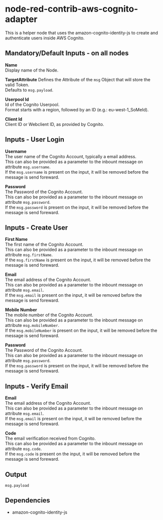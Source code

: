 # node-red-contrib-aws-cognito-adapter

This is a helper node that uses the amazon-cognito-identity-js to create and authenticate users inside AWS Cognito.

## Mandatory/Default Inputs - on all nodes

**Name**  
Display name of the Node.

**TargetAttribute**
Defines the Attribute of the `msg` Object that will store the valid Token.  
Defaults to `msg.payload`.

**Userpool Id**  
Id of the Cognito Userpool.  
Format starts with a region, followed by an ID (e.g.: eu-west-1_SoMeId).

**Client Id**  
Client ID or Webclient ID, as provided by Cognito.

## Inputs - User Login

**Username**  
The user name of the Cognito Account, typically a email address.  
This can also be provided as a parameter to the inbount message on attribute `msg.username`.  
If the `msg.username` is present on the input, it will be removed before the message is send foreward.

**Password**  
The Password of the Cognito Account.  
This can also be provided as a parameter to the inbount message on attribute `msg.password`.  
If the `msg.password` is present on the input, it will be removed before the message is send foreward.

## Inputs - Create User

**First Name**  
The first name of the Cognito Account.  
This can also be provided as a parameter to the inbount message on attribute `msg.firstName`.  
If the `msg.firstName` is present on the input, it will be removed before the message is send foreward.

**Email**  
The email address of the Cognito Account.  
This can also be provided as a parameter to the inbount message on attribute `msg.email`.  
If the `msg.email` is present on the input, it will be removed before the message is send foreward.

**Mobile Number**  
The mobile number of the Cognito Account.  
This can also be provided as a parameter to the inbount message on attribute `msg.mobileNumber`.  
If the `msg.mobileNumber` is present on the input, it will be removed before the message is send foreward.

**Password**  
The Password of the Cognito Account.  
This can also be provided as a parameter to the inbount message on attribute `msg.password`.  
If the `msg.password` is present on the input, it will be removed before the message is send foreward.

## Inputs - Verify Email

**Email**  
The email address of the Cognito Account.  
This can also be provided as a parameter to the inbount message on attribute `msg.email`.  
If the `msg.email` is present on the input, it will be removed before the message is send foreward.

**Code**  
The email verification received from Cognito.  
This can also be provided as a parameter to the inbount message on attribute `msg.code`.  
If the `msg.code` is present on the input, it will be removed before the message is send foreward.

## Output

`msg.payload`

## Dependencies

- amazon-cognito-identity-js
